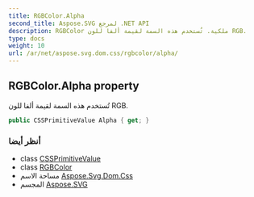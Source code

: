 ```yaml
---
title: RGBColor.Alpha
second_title: Aspose.SVG لمرجع .NET API
description: RGBColor ملكية. تُستخدم هذه السمة لقيمة ألفا للون RGB.
type: docs
weight: 10
url: /ar/net/aspose.svg.dom.css/rgbcolor/alpha/
---
```

## RGBColor.Alpha property

تُستخدم هذه السمة لقيمة ألفا للون RGB.

```csharp
public CSSPrimitiveValue Alpha { get; }
```

### أنظر أيضا

* class [CSSPrimitiveValue](../../cssprimitivevalue/)
* class [RGBColor](../)
* مساحة الاسم [Aspose.Svg.Dom.Css](../../rgbcolor/)
* المجسم [Aspose.SVG](../../../)


